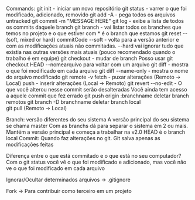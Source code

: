 Commands:
	git init - iniciar um novo repositório
	git status - varrer o que foi modificado, adicionado, removido
	git add -A - pega todos os arquivos untracked
	git commit -m "MESSAGE HERE"
	git log - exibe a lista de todos os commits daquele branch
	git branch - vai listar todos os branches que temos no projeto e o que estiver com * é o branch que estamos
	git reset --(soft, mixed or hard) commitCode
		--soft - volta para a versão anterior e com as modificações atuais não commitadas.
		--hard vai ignorar tudo que existia nas outras versões mais atuais (pouco recomendado quando o trabalho é em equipe)
	git checkout - mudar de branch
		Posso usar git checkout HEAD --nomearquivo para voltar com um arquivo
	git diff - mostra o que foi modificado em cada arquivo
	git diff --name-only - mostra o nome do arquivo modificado
	git remote -v
		fetch - puxar alterações (Remoto -> Local)
		push - inserir alterações (Local -> Remoto)
	git revert --no-edit - O que você alterou nesse commit serão desalteradas
		Você ainda tem acesso a aquele commit que fez errado
	git push origin :branchname
		deletar branch remotos
	git branch -D branchname
		deletar branch local	
	git pull (Remoto -> Local)
	
Branch: versão diferentes do seu sistema
	A versão principal do seu sistema se chama master
	Com as branchs dá para separar o sistema em 2 ou mais.
		Mantém a versão principal e começa a trabalhar na v2.0
	HEAD é o branch local
Commit: Quando faz alterações no git. Git salva apenas as modificações feitas

Diferença entre o que está commitado e o que está no seu computador?
Com o git status você vê o que foi modificado e adicionado, mas você não ve o que foi modificado em cada arquivo

Ignorar/Ocultar determinados arquivos -> .gitignore

Fork -> Para contribuir como terceiro em um projeto

